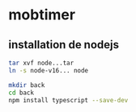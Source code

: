 # mobtimer

## installation de nodejs 

```bash
tar xvf node...tar
ln -s node-v16... node

mkdir back
cd back
npm install typescript --save-dev
```
